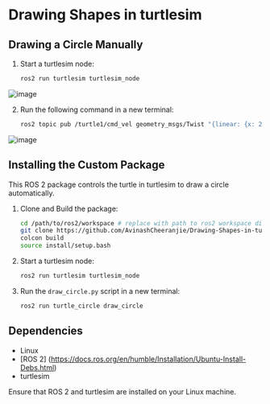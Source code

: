# Drawing Shapes in turtlesim

## Drawing a Circle Manually

1. Start a turtlesim node:

   ```bash
   ros2 run turtlesim turtlesim_node
   ```
   
![image](https://github.com/user-attachments/assets/274f676e-1268-42e7-b093-9bc86a069c82)
   
2. Run the following command in a new terminal:

    ```bash
    ros2 topic pub /turtle1/cmd_vel geometry_msgs/Twist "{linear: {x: 2.0, y: 0.0, z: 0.0}, angular: {x: 0.0, y: 0.0, z: 1.0}}"
    ```
![image](https://github.com/user-attachments/assets/acde34b6-ba82-4287-b67f-108d67bd17a5)

## Installing the Custom Package

This ROS 2 package controls the turtle in turtlesim to draw a circle automatically.

1. Clone and Build the package:

    ```bash
    cd /path/to/ros2/workspace # replace with path to ros2 workspace directory
    git clone https://github.com/AvinashCheeranjie/Drawing-Shapes-in-turtlesim.git
    colcon build
    source install/setup.bash
    ```
    
2. Start a turtlesim node:

   ```bash
   ros2 run turtlesim turtlesim_node
   ```   
   
3. Run the `draw_circle.py` script in a new terminal:

    ```bash
    ros2 run turtle_circle draw_circle
    ```

## Dependencies

- Linux
- [ROS 2]
  (https://docs.ros.org/en/humble/Installation/Ubuntu-Install-Debs.html)
- turtlesim

Ensure that ROS 2 and turtlesim are installed on your Linux machine.

